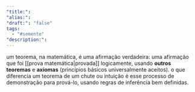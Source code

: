 ```yaml
---
"title:": 
"alias:": 
"draft:": "false"
tags:
  - "#semente"
"description:":
---
```

um teorema, na matemática, é uma afirmação verdadeira: uma afirmação que foi [[prova matemática|provada]] logicamente, usando **outros teoremas** e **axiomas** (princípios básicos universalmente aceitos). o que diferencia um teorema de um chute ou intuição é esse processo de demonstração para prová-lo, usando regras de inferência bem definidas.